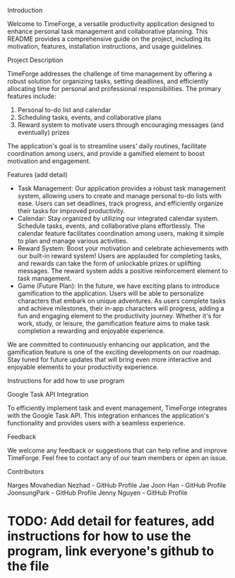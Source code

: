 Introduction

Welcome to TimeForge, a versatile productivity application designed to enhance personal task management and collaborative 
planning. This README provides a comprehensive guide on the project, including its motivation, features, installation 
instructions, and usage guidelines.



Project Description

TimeForge addresses the challenge of time management by offering a robust solution for organizing tasks, setting deadlines, 
and efficiently allocating time for personal and professional responsibilities. The primary features include:
1) Personal to-do list and calendar
2) Scheduling tasks, events, and collaborative plans
3) Reward system to motivate users through encouraging messages (and eventually) prizes

The application's goal is to streamline users' daily routines, facilitate coordination among users, and provide a gamified 
element to boost motivation and engagement.



Features (add detail)

- Task Management: Our application provides a robust task management system, allowing users to create and manage 
personal to-do lists with ease. Users can set deadlines, track progress, and efficiently organize their tasks for 
improved productivity.
- Calendar: Stay organized by utilizing our integrated calendar system. Schedule tasks, events, and collaborative plans 
effortlessly. The calendar feature facilitates coordination among users, making it simple to plan and manage various 
activities.
- Reward System: Boost your motivation and celebrate achievements with our built-in reward system! Users are applauded 
for completing tasks, and rewards can take the form of unlockable prizes or uplifting messages. The reward system adds a 
positive reinforcement element to task management.
- Game (Future Plan): In the future, we have exciting plans to introduce gamification to the application. Users will be 
able to personalize characters that embark on unique adventures. As users complete tasks and achieve milestones, their 
in-app characters will progress, adding a fun and engaging element to the productivity journey. Whether it's for work, 
study, or leisure, the gamification feature aims to make task completion a rewarding and enjoyable experience.

We are committed to continuously enhancing our application, and the gamification feature is one of the exciting 
developments on our roadmap. Stay tuned for future updates that will bring even more interactive and enjoyable elements 
to your productivity experience.



Instructions for add how to use program



Google Task API Integration

To efficiently implement task and event management, TimeForge integrates with the Google Task API. This integration 
enhances the application's functionality and provides users with a seamless experience.



Feedback

We welcome any feedback or suggestions that can help refine and improve TimeForge. Feel free to contact any of our team 
members or open an issue.



Contributors

Narges Movahedian Nezhad - GitHub Profile
Jae Joon Han - GitHub Profile
JoonsungPark - GitHub Profile
Jenny Nguyen - GitHub Profile

# TODO: Add detail for features, add instructions for how to use the program, link everyone's github to the file 